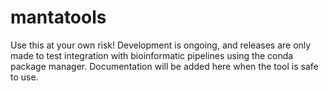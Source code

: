 # mantatools

Use this at your own risk! Development is ongoing, and releases are only made to test integration with bioinformatic pipelines using the conda package manager. Documentation will be added here when the tool is safe to use.